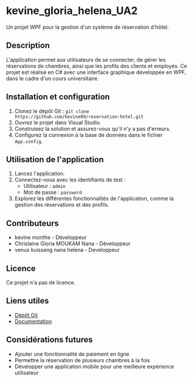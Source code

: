 # kevine_gloria_helena_UA2
Un projet WPF pour la gestion d'un système de réservation d'hôtel.  

## Description  

L'application permet aux utilisateurs de se connecter, de gérer les réservations de chambres, ainsi que les profils des clients et employés. Ce projet est réalisé en C# avec une interface graphique développée en WPF, dans le cadre d'un cours universitaire.  

## Installation et configuration  

1. Clonez le dépôt Git : `git clone https://github.com/kevine09/reservation-hotel.git`  
2. Ouvrez le projet dans Visual Studio.  
3. Construisez la solution et assurez-vous qu'il n'y a pas d'erreurs.  
4. Configurez la connexion à la base de données dans le fichier `App.config`.  

## Utilisation de l'application  

1. Lancez l'application.  
2. Connectez-vous avec les identifiants de test :  
   - Utilisateur : `admin`  
   - Mot de passe : `password`  
3. Explorez les différentes fonctionnalités de l'application, comme la gestion des réservations et des profils.  

## Contributeurs  

- kevine monthe - Développeur   
- Chrislaine Gloria MOUKAM Nana -  Développeur
- venus kuissang nana helena - Developpeur

## Licence  

Ce projet  n'a pas de licence.  

## Liens utiles  

- [Dépôt Git](https://github.com/kevine09/reservation-hotel)  
- [Documentation](https://docs.google.com/document/d/1234567890/edit?usp=sharing)  

## Considérations futures  

- Ajouter une fonctionnalité de paiement en ligne  
- Permettre la réservation de plusieurs chambres à la fois  
- Développer une application mobile pour une meilleure expérience utilisateur
